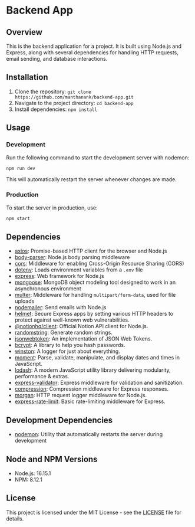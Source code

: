 # Backend App

## Overview

This is the backend application for a project. It is built using Node.js and Express, along with several dependencies for handling HTTP requests, email sending, and database interactions.

## Installation

1. Clone the repository: `git clone https://github.com/manthanank/backend-app.git`
2. Navigate to the project directory: `cd backend-app`
3. Install dependencies: `npm install`

## Usage

### Development

Run the following command to start the development server with nodemon:

```bash
npm run dev
```

This will automatically restart the server whenever changes are made.

### Production

To start the server in production, use:

```bash
npm start
```

## Dependencies

- [axios](https://www.npmjs.com/package/axios): Promise-based HTTP client for the browser and Node.js
- [body-parser](https://www.npmjs.com/package/body-parser): Node.js body parsing middleware
- [cors](https://www.npmjs.com/package/cors): Middleware for enabling Cross-Origin Resource Sharing (CORS)
- [dotenv](https://www.npmjs.com/package/dotenv): Loads environment variables from a `.env` file
- [express](https://www.npmjs.com/package/express): Web framework for Node.js
- [mongoose](https://www.npmjs.com/package/mongoose): MongoDB object modeling tool designed to work in an asynchronous environment
- [multer](https://www.npmjs.com/package/multer): Middleware for handling `multipart/form-data`, used for file uploads
- [nodemailer](https://www.npmjs.com/package/nodemailer): Send emails with Node.js
- [helmet](https://www.npmjs.com/package/helmet): Secure Express apps by setting various HTTP headers to protect against well-known web vulnerabilities.
- [@notionhq/client](https://www.npmjs.com/package/@notionhq/client): Official Notion API client for Node.js.
- [randomstring](https://www.npmjs.com/package/randomstring): Generate random strings.
- [jsonwebtoken](https://www.npmjs.com/package/jsonwebtoken): An implementation of JSON Web Tokens.
- [bcrypt](https://www.npmjs.com/package/bcrypt): A library to help you hash passwords.
- [winston](https://www.npmjs.com/package/winston): A logger for just about everything.
- [moment](https://www.npmjs.com/package/moment): Parse, validate, manipulate, and display dates and times in JavaScript.
- [lodash](https://www.npmjs.com/package/lodash): A modern JavaScript utility library delivering modularity, performance & extras.
- [express-validator](https://www.npmjs.com/package/express-validator): Express middleware for validation and sanitization.
- [compression](https://www.npmjs.com/package/compression): Compression middleware for Express responses.
- [morgan](https://www.npmjs.com/package/morgan): HTTP request logger middleware for Node.js.
- [express-rate-limit](https://www.npmjs.com/package/express-rate-limit): Basic rate-limiting middleware for Express.

## Development Dependencies

- [nodemon](https://www.npmjs.com/package/nodemon): Utility that automatically restarts the server during development

## Node and NPM Versions

- Node.js: 16.15.1
- NPM: 8.12.1

## License

This project is licensed under the MIT License - see the [LICENSE](LICENSE) file for details.
